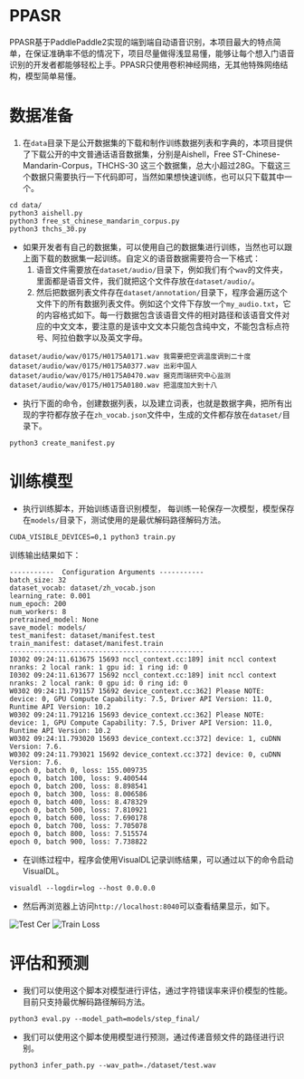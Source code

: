 # PPASR

PPASR基于PaddlePaddle2实现的端到端自动语音识别，本项目最大的特点简单，在保证准确率不低的情况下，项目尽量做得浅显易懂，能够让每个想入门语音识别的开发者都能够轻松上手。PPASR只使用卷积神经网络，无其他特殊网络结构，模型简单易懂。

# 数据准备

1. 在`data`目录下是公开数据集的下载和制作训练数据列表和字典的，本项目提供了下载公开的中文普通话语音数据集，分别是Aishell，Free ST-Chinese-Mandarin-Corpus，THCHS-30 这三个数据集，总大小超过28G。下载这三个数据只需要执行一下代码即可，当然如果想快速训练，也可以只下载其中一个。
```shell script
cd data/
python3 aishell.py
python3 free_st_chinese_mandarin_corpus.py
python3 thchs_30.py
```

 - 如果开发者有自己的数据集，可以使用自己的数据集进行训练，当然也可以跟上面下载的数据集一起训练。自定义的语音数据需要符合一下格式：
    1. 语音文件需要放在`dataset/audio/`目录下，例如我们有个`wav`的文件夹，里面都是语音文件，我们就把这个文件存放在`dataset/audio/`。
    2. 然后把数据列表文件存在`dataset/annotation/`目录下，程序会遍历这个文件下的所有数据列表文件。例如这个文件下存放一个`my_audio.txt`，它的内容格式如下。每一行数据包含该语音文件的相对路径和该语音文件对应的中文文本，要注意的是该中文文本只能包含纯中文，不能包含标点符号、阿拉伯数字以及英文字母。
```shell script
dataset/audio/wav/0175/H0175A0171.wav 我需要把空调温度调到二十度
dataset/audio/wav/0175/H0175A0377.wav 出彩中国人
dataset/audio/wav/0175/H0175A0470.wav 据克而瑞研究中心监测
dataset/audio/wav/0175/H0175A0180.wav 把温度加大到十八
```

 - 执行下面的命令，创建数据列表，以及建立词表，也就是数据字典，把所有出现的字符都存放子在`zh_vocab.json`文件中，生成的文件都存放在`dataset/`目录下。
```shell script
python3 create_manifest.py
```


# 训练模型

 - 执行训练脚本，开始训练语音识别模型， 每训练一轮保存一次模型，模型保存在`models/`目录下，测试使用的是最优解码路径解码方法。
```shell script
CUDA_VISIBLE_DEVICES=0,1 python3 train.py
```

训练输出结果如下：
```shell
-----------  Configuration Arguments -----------
batch_size: 32
dataset_vocab: dataset/zh_vocab.json
learning_rate: 0.001
num_epoch: 200
num_workers: 8
pretrained_model: None
save_model: models/
test_manifest: dataset/manifest.test
train_manifest: dataset/manifest.train
------------------------------------------------
I0302 09:24:11.613675 15693 nccl_context.cc:189] init nccl context nranks: 2 local rank: 1 gpu id: 1 ring id: 0
I0302 09:24:11.613677 15692 nccl_context.cc:189] init nccl context nranks: 2 local rank: 0 gpu id: 0 ring id: 0
W0302 09:24:11.791157 15692 device_context.cc:362] Please NOTE: device: 0, GPU Compute Capability: 7.5, Driver API Version: 11.0, Runtime API Version: 10.2
W0302 09:24:11.791216 15693 device_context.cc:362] Please NOTE: device: 1, GPU Compute Capability: 7.5, Driver API Version: 11.0, Runtime API Version: 10.2
W0302 09:24:11.793020 15693 device_context.cc:372] device: 1, cuDNN Version: 7.6.
W0302 09:24:11.793021 15692 device_context.cc:372] device: 0, cuDNN Version: 7.6.
epoch 0, batch 0, loss: 155.009735
epoch 0, batch 100, loss: 9.400544
epoch 0, batch 200, loss: 8.898541
epoch 0, batch 300, loss: 8.006586
epoch 0, batch 400, loss: 8.478329
epoch 0, batch 500, loss: 7.810921
epoch 0, batch 600, loss: 7.690178
epoch 0, batch 700, loss: 7.705078
epoch 0, batch 800, loss: 7.515574
epoch 0, batch 900, loss: 7.738822
```

 - 在训练过程中，程序会使用VisualDL记录训练结果，可以通过以下的命令启动VisualDL。
```shell
visualdl --logdir=log --host 0.0.0.0
```

 - 然后再浏览器上访问`http://localhost:8040`可以查看结果显示，如下。

![Test Cer](https://s3.ax1x.com/2021/03/01/6PJaZV.jpg)
![Train Loss](https://s3.ax1x.com/2021/03/01/6PJNq0.jpg)


# 评估和预测

 - 我们可以使用这个脚本对模型进行评估，通过字符错误率来评价模型的性能。目前只支持最优解码路径解码方法。
```shell script
python3 eval.py --model_path=models/step_final/
```

 - 我们可以使用这个脚本使用模型进行预测，通过传递音频文件的路径进行识别。
```shell script
python3 infer_path.py --wav_path=./dataset/test.wav
```
